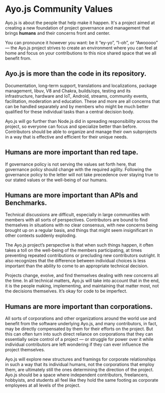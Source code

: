 # Ayo.js Community Values

Ayo.js is about the people that help make it happen. It's a project aimed at
creating a new foundation of project governance and management that brings
**humans** and their concerns front and center.

You can pronounce it however you want: be it “ey-yo”, “I-oh”, or “Awooooo” — the
Ayo.js project strives to create an environment where you can feel at home and
focus on your contributions to this nice shared space that we all benefit from.

## Ayo.js is more than the code in its repository.

Documentation, long-term support, translations and localizations,
package management, libuv, V8 and Chakra, builds/ops, testing and its
infrastructure, hardware and IoT, Android, streams, community events,
facilitation, moderation and education. These and more are all concerns that
can be handled separately and by members who might be much better qualified
for these individual tasks than a central decision body.

Ayo.js will go further than Node.js did in spreading responsibility across
the project, so everyone can focus and specialize better than before.
Contributors should be able to organize and manage their own subprojects
in a way that is effective and efficient for their unique needs.

## Humans are more important than red tape.

If governance policy is not serving the values set forth here, that governance
policy should change with the required agility. Following the governance policy
to the letter will not take precedence over staying true to our stated values or
the well-being of our humans.

## Humans are more important than APIs and Benchmarks.

Technical discussions are difficult, especially in large communities with
members with all sorts of perspectives. Contributors are bound to find themselves in
situations with no clear consensus, with new concerns being brought up
on a regular basis, and things that might seem insignificant in other
contexts suddenly exploding.

The Ayo.js project’s perspective is that when such things happen, it often takes
a toll on the well-being of the members participating, at times preventing
repeated contributions or precluding new contributors outright. It also
recognizes that the difference between individual choices is less important than
the ability to come to an appropriate technical decision.

Projects change, evolve, and find themselves dealing with new concerns all the
time. In all technical matters, Ayo.js will take into account that in the end,
it is the people making, implementing, and maintaining that matter most, not the
decisions themselves. It’s okay for code to be imperfect.

## Humans are more important than corporations.

All sorts of corporations and other organizations around the world use and
benefit from the software underlying Ayo.js, and many contributors, in fact, may
be directly compensated by them for their efforts on the project. But this can
often turn into such direct reliance on corporations that they can essentially
seize control of a project — or struggle for power over it while individual
contributors are left wondering if they can ever influence the project
themselves.

Ayo.js will explore new structures and framings for corporate relationships
in such a way that its individual humans, not the corporations that employ them,
are ultimately still the ones determining the direction of the project.
Ayo.js should be a space where independent contributors, freelancers, hobbyists,
and students all feel like they hold the same footing as corporate employees
at all levels of the project.

